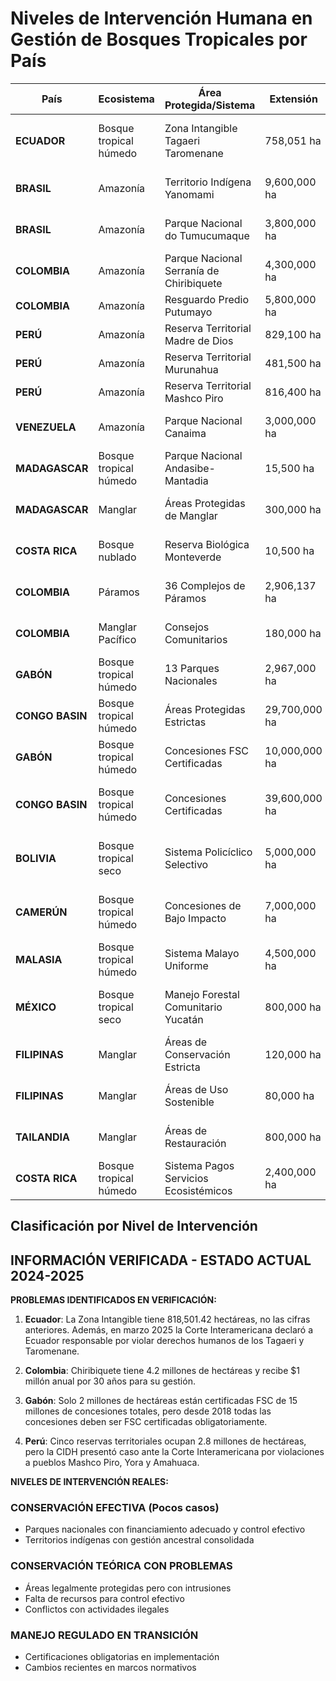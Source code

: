 # Niveles de Intervención Humana en Gestión de Bosques Tropicales por País

| País | Ecosistema | Área Protegida/Sistema | Extensión | Nivel de Intervención | Tipo de Gestión | Actividades Permitidas |
|------|------------|------------------------|-----------|----------------------|-----------------|----------------------|
| **ECUADOR** | Bosque tropical húmedo | Zona Intangible Tagaeri Taromenane | 758,051 ha | **CERO INTERVENCIÓN** | Conservación estricta absoluta | Solo presencia ancestral indígena |
| **BRASIL** | Amazonía | Territorio Indígena Yanomami | 9,600,000 ha | **CERO INTERVENCIÓN** | Conservación estricta | Solo gestión indígena ancestral |
| **BRASIL** | Amazonía | Parque Nacional do Tumucumaque | 3,800,000 ha | **CERO INTERVENCIÓN** | Conservación estricta | Solo investigación científica |
| **COLOMBIA** | Amazonía | Parque Nacional Serranía de Chiribiquete | 4,300,000 ha | **CERO INTERVENCIÓN** | Conservación estricta | Solo monitoreo científico |
| **COLOMBIA** | Amazonía | Resguardo Predio Putumayo | 5,800,000 ha | **CERO INTERVENCIÓN** | Conservación indígena | Solo manejo ancestral |
| **PERÚ** | Amazonía | Reserva Territorial Madre de Dios | 829,100 ha | **CERO INTERVENCIÓN** | Conservación estricta | Prohibición total acceso |
| **PERÚ** | Amazonía | Reserva Territorial Murunahua | 481,500 ha | **CERO INTERVENCIÓN** | Conservación estricta | Prohibición total acceso |
| **PERÚ** | Amazonía | Reserva Territorial Mashco Piro | 816,400 ha | **CERO INTERVENCIÓN** | Conservación estricta | Prohibición total acceso |
| **VENEZUELA** | Amazonía | Parque Nacional Canaima | 3,000,000 ha | **CERO INTERVENCIÓN** | Conservación estricta | Solo investigación autorizada |
| **MADAGASCAR** | Bosque tropical húmedo | Parque Nacional Andasibe-Mantadia | 15,500 ha | **CERO INTERVENCIÓN** | Conservación estricta | Solo investigación científica |
| **MADAGASCAR** | Manglar | Áreas Protegidas de Manglar | 300,000 ha | **CERO INTERVENCIÓN** | Conservación estricta | Solo monitoreo científico |
| **COSTA RICA** | Bosque nublado | Reserva Biológica Monteverde | 10,500 ha | **CERO INTERVENCIÓN** | Conservación estricta | Solo investigación no invasiva |
| **COLOMBIA** | Páramos | 36 Complejos de Páramos | 2,906,137 ha | **CERO INTERVENCIÓN** | Conservación estricta | Solo investigación autorizada |
| **COLOMBIA** | Manglar Pacífico | Consejos Comunitarios | 180,000 ha | **CERO INTERVENCIÓN INDUSTRIAL** | Conservación comunitaria | Solo manejo ancestral |
| **GABÓN** | Bosque tropical húmedo | 13 Parques Nacionales | 2,967,000 ha | **CERO INTERVENCIÓN** | Conservación estricta | Solo investigación y ecoturismo |
| **CONGO BASIN** | Bosque tropical húmedo | Áreas Protegidas Estrictas | 29,700,000 ha | **CERO INTERVENCIÓN** | Conservación estricta | Solo monitoreo científico |
| **GABÓN** | Bosque tropical húmedo | Concesiones FSC Certificadas | 10,000,000 ha | **INTERVENCIÓN MÍNIMA** | Manejo selectivo extensivo | <1 árbol/ha cada 30 años |
| **CONGO BASIN** | Bosque tropical húmedo | Concesiones Certificadas | 39,600,000 ha | **INTERVENCIÓN MÍNIMA** | Manejo selectivo extensivo | <2 árboles/ha cada 25-30 años |
| **BOLIVIA** | Bosque tropical seco | Sistema Policíclico Selectivo | 5,000,000 ha | **INTERVENCIÓN MÍNIMA** | Manejo selectivo | 2-3 árboles/ha cada 20-25 años |
| **CAMERÚN** | Bosque tropical húmedo | Concesiones de Bajo Impacto | 7,000,000 ha | **INTERVENCIÓN MÍNIMA** | Manejo selectivo | Pocos árboles/ha cada 30 años |
| **MALASIA** | Bosque tropical húmedo | Sistema Malayo Uniforme | 4,500,000 ha | **INTERVENCIÓN MÍNIMA** | Manejo extensivo | Ciclos 60-70 años |
| **MÉXICO** | Bosque tropical seco | Manejo Forestal Comunitario Yucatán | 800,000 ha | **INTERVENCIÓN MÍNIMA** | Manejo comunitario | 1-2 árboles/ha cada 25 años |
| **FILIPINAS** | Manglar | Áreas de Conservación Estricta | 120,000 ha | **CERO INTERVENCIÓN** | Conservación estricta | Solo monitoreo |
| **FILIPINAS** | Manglar | Áreas de Uso Sostenible | 80,000 ha | **INTERVENCIÓN SELECTIVA** | Manejo comunitario | Extracción selectiva comunitaria |
| **TAILANDIA** | Manglar | Áreas de Restauración | 800,000 ha | **INTERVENCIÓN DE RESTAURACIÓN** | Restauración activa | Solo plantación comunitaria |
| **COSTA RICA** | Bosque tropical húmedo | Sistema Pagos Servicios Ecosistémicos | 2,400,000 ha | **INTERVENCIÓN CONTROLADA** | Conservación con incentivos | Manejo sostenible certificado |

## Clasificación por Nivel de Intervención

## INFORMACIÓN VERIFICADA - ESTADO ACTUAL 2024-2025

**PROBLEMAS IDENTIFICADOS EN VERIFICACIÓN:**

1. **Ecuador**: La Zona Intangible tiene 818,501.42 hectáreas, no las cifras anteriores. Además, en marzo 2025 la Corte Interamericana declaró a Ecuador responsable por violar derechos humanos de los Tagaeri y Taromenane.

2. **Colombia**: Chiribiquete tiene 4.2 millones de hectáreas y recibe $1 millón anual por 30 años para su gestión.

3. **Gabón**: Solo 2 millones de hectáreas están certificadas FSC de 15 millones de concesiones totales, pero desde 2018 todas las concesiones deben ser FSC certificadas obligatoriamente.

4. **Perú**: Cinco reservas territoriales ocupan 2.8 millones de hectáreas, pero la CIDH presentó caso ante la Corte Interamericana por violaciones a pueblos Mashco Piro, Yora y Amahuaca.

**NIVELES DE INTERVENCIÓN REALES:**

### **CONSERVACIÓN EFECTIVA (Pocos casos)**
- Parques nacionales con financiamiento adecuado y control efectivo
- Territorios indígenas con gestión ancestral consolidada

### **CONSERVACIÓN TEÓRICA CON PROBLEMAS**
- Áreas legalmente protegidas pero con intrusiones
- Falta de recursos para control efectivo
- Conflictos con actividades ilegales

### **MANEJO REGULADO EN TRANSICIÓN**
- Certificaciones obligatorias en implementación
- Cambios recientes en marcos normativos